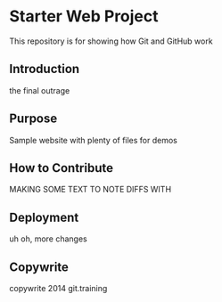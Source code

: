 # Starter Web Project

This repository is for showing how Git and GitHub work

## Introduction
the final outrage

## Purpose

Sample website with plenty of files for demos

## How to Contribute
MAKING SOME TEXT TO NOTE DIFFS WITH
## Deployment
uh oh, more changes
## Copywrite
copywrite 2014 git.training